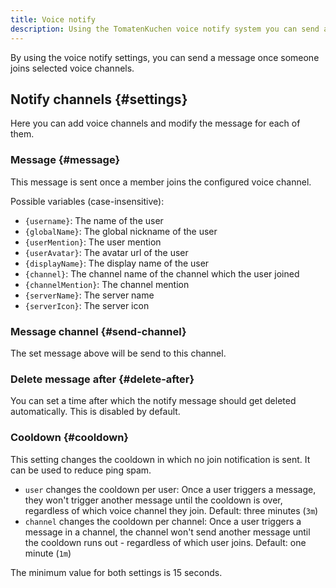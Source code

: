 ```yaml
---
title: Voice notify
description: Using the TomatenKuchen voice notify system you can send a custom message with a configurable cooldown when a user joins a voice channel.
---
```


By using the voice notify settings, you can send a message once someone joins selected voice channels.

## Notify channels {#settings}

Here you can add voice channels and modify the message for each of them.

### Message {#message}

This message is sent once a member joins the configured voice channel.

Possible variables (case-insensitive):
- `{username}`: The name of the user
- `{globalName}`: The global nickname of the user
- `{userMention}`: The user mention
- `{userAvatar}`: The avatar url of the user
- `{displayName}`: The display name of the user
- `{channel}`: The channel name of the channel which the user joined
- `{channelMention}`: The channel mention
- `{serverName}`: The server name
- `{serverIcon}`: The server icon

### Message channel {#send-channel}

The set message above will be send to this channel.

### Delete message after {#delete-after}

You can set a time after which the notify message should get deleted automatically. This is disabled by default.

### Cooldown {#cooldown}

This setting changes the cooldown in which no join notification is sent.
It can be used to reduce ping spam.

- `user` changes the cooldown per user: Once a user triggers a message, they won't trigger another message until the cooldown is over, regardless of which voice channel they join. Default: three minutes (`3m`)
- `channel` changes the cooldown per channel: Once a user triggers a message in a channel, the channel won't send another message until the cooldown runs out - regardless of which user joins. Default: one minute (`1m`)

The minimum value for both settings is 15 seconds.
